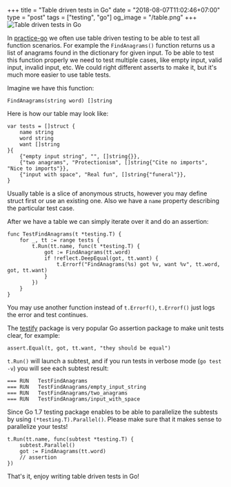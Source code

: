 +++
title = "Table driven tests in Go"
date = "2018-08-07T11:02:46+07:00"
type = "post"
tags = ["testing", "go"]
og_image = "/table.png"
+++
![Table driven tests in Go](/table.png)

In [practice-go](https://github.com/plutov/practice-go) we often use table driven testing to be able to test all function scenarios. For example the `FindAnagrams()` function returns us a list of anagrams found in the dictionary for given input. To be able to test this function properly we need to test multiple cases, like empty input, valid input, invalid input, etc. We could right different asserts to make it, but it's much more easier to use table tests.

Imagine we have this function:

```
FindAnagrams(string word) []string
```

Here is how our table may look like:

```
var tests = []struct {
	name string
	word string
	want []string
}{
	{"empty input string", "", []string{}},
	{"two anagrams", "Protectionism", []string{"Cite no imports", "Nice to imports"}},
	{"input with space", "Real fun", []string{"funeral"}},
}
```

Usually table is a slice of anonymous structs, however you may define struct first or use an existing one. Also we have a `name` property describing the particular test case.

After we have a table we can simply iterate over it and do an assertion:

```
func TestFindAnagrams(t *testing.T) {
	for _, tt := range tests {
		t.Run(tt.name, func(t *testing.T) {
			got := FindAnagrams(tt.word)
			if !reflect.DeepEqual(got, tt.want) {
				t.Errorf("FindAnagrams(%s) got %v, want %v", tt.word, got, tt.want)
			}
		})
	}
}
```

You may use another function instead of `t.Errorf()`, `t.Errorf()` just logs the error and test continues.

The [testify](https://github.com/stretchr/testify) package is very popular Go assertion package to make unit tests clear, for example:

```
assert.Equal(t, got, tt.want, "they should be equal")
```

`t.Run()` will launch a subtest, and if you run tests in verbose mode (`go test -v`) you will see each subtest result:

```
=== RUN   TestFindAnagrams
=== RUN   TestFindAnagrams/empty_input_string
=== RUN   TestFindAnagrams/two_anagrams
=== RUN   TestFindAnagrams/input_with_space
```

Since Go 1.7 testing package enables to be able to parallelize the subtests by using `(*testing.T).Parallel()`. Please make sure that it makes sense to parallelize your tests!

```
t.Run(tt.name, func(subtest *testing.T) {
	subtest.Parallel()
	got := FindAnagrams(tt.word)
	// assertion
})
```

That's it, enjoy writing table driven tests in Go!